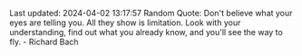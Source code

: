 Last updated: 2024-04-02 13:17:57
Random Quote: Don't believe what your eyes are telling you. All they show is limitation. Look with your understanding, find out what you already know, and you'll see the way to fly. - Richard Bach